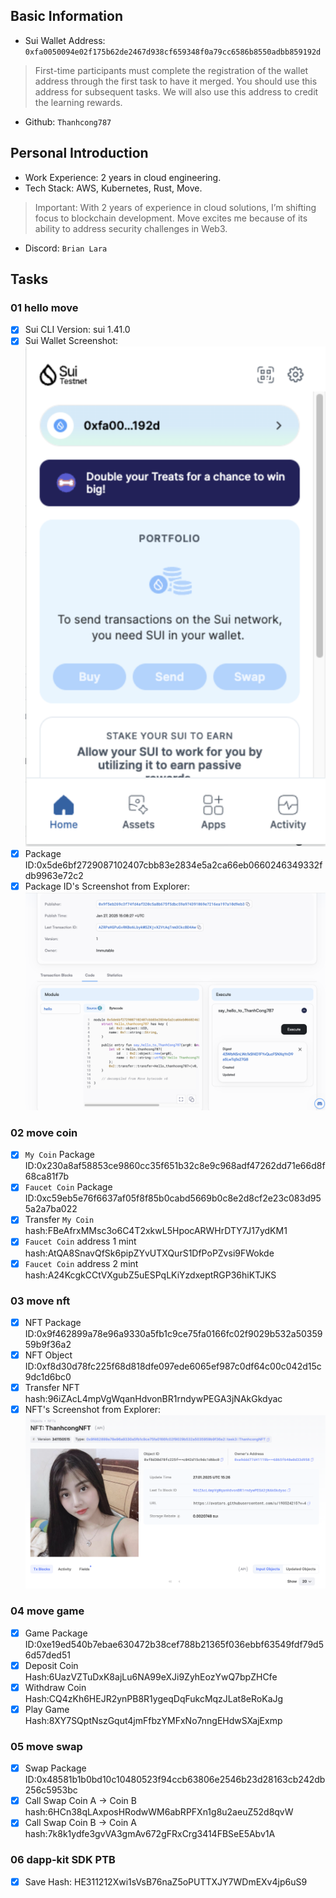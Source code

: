 ## Basic Information
- Sui Wallet Address: `0xfa0050094e02f175b62de2467d938cf659348f0a79cc6586b8550adbb859192d`
> First-time participants must complete the registration of the wallet address through the first task to have it merged. You should use this address for subsequent tasks. We will also use this address to credit the learning rewards.
- Github: `Thanhcong787`

## Personal Introduction
- Work Experience: 2 years in cloud engineering.
- Tech Stack: AWS, Kubernetes, Rust, Move.
> Important: With 2 years of experience in cloud solutions, I’m shifting focus to blockchain development. Move excites me because of its ability to address security challenges in Web3.
- Discord: `Brian Lara`
  
## Tasks

### 01 hello move
- [x] Sui CLI Version: sui 1.41.0
- [x] Sui Wallet Screenshot:![](images/wallet.png)
- [x] Package ID:0x5de6bf2729087102407cbb83e2834e5a2ca66eb0660246349332fdb9963e72c2
- [x] Package ID's Screenshot from Explorer:![](images/packageid.png)

### 02 move coin
- [x] `My Coin` Package ID:0x230a8af58853ce9860cc35f651b32c8e9c968adf47262dd71e66d8f68ca81f7b
- [x] `Faucet Coin` Package ID:0xc59eb5e76f6637af05f8f85b0cabd5669b0c8e2d8cf2e23c083d955a2a7ba022
- [x] Transfer `My Coin` hash:FBeAfrxMMsc3o6C4T2xkwL5HpocARWHrDTY7J17ydKM1
- [x] `Faucet Coin` address 1 mint hash:AtQA8SnavQfSk6pipZYvUTXQurS1DfPoPZvsi9FWokde
- [x] `Faucet Coin` address 2 mint hash:A24KcgkCCtVXgubZ5uESPqLKiYzdxeptRGP36hiKTJKS

### 03 move nft
- [x] NFT Package ID:0x9f462899a78e96a9330a5fb1c9ce75fa0166fc02f9029b532a5035959b9f36a2
- [x] NFT Object ID:0xf8d30d78fc225f68d818dfe097ede6065ef987c0df64c00c042d15c9dc1d6bc0
- [x] Transfer NFT hash:96iZAcL4mpVgWqanHdvonBR1rndywPEGA3jNAkGkdyac
- [x] NFT's Screenshot from Explorer: ![](images/nft.png)

### 04 move game
- [x] Game Package ID:0xe19ed540b7ebae630472b38cef788b21365f036ebbf63549fdf79d56d57ded51
- [x] Deposit Coin Hash:6UazVZTuDxK8ajLu6NA99eXJi9ZyhEozYwQ7bpZHCfe
- [x] Withdraw Coin Hash:CQ4zKh6HEJR2ynPB8R1ygeqDqFukcMqzJLat8eRoKaJg
- [x] Play Game Hash:8XY7SQptNszGqut4jmFfbzYMFxNo7nngEHdwSXajExmp

### 05 move swap
- [x] Swap Package ID:0x48581b1b0bd10c10480523f94ccb63806e2546b23d28163cb242db256c5953bc
- [x] Call Swap Coin A -> Coin B hash:6HCn38qLAxposHRodwWM6abRPFXn1g8u2aeuZ52d8qvW
- [x] Call Swap Coin B -> Coin A hash:7k8k1ydfe3gvVA3gmAv672gFRxCrg3414FBSeE5Abv1A

### 06 dapp-kit SDK PTB
- [x] Save Hash: HE311212Xwi1sVsB76naZ5oPUTTXJY7WDmEXv4jp6uS9
